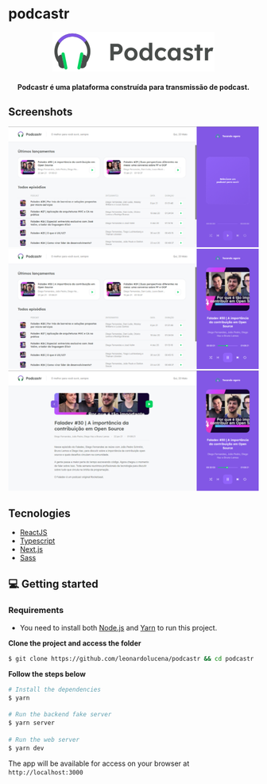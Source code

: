 # podcastr

<div align="center">
  <img src="public/logo.svg" alt="Podcastr logo">
</div>

<h4 align="center">
  Podcastr é uma plataforma construída para transmissão de podcast.
</h4>


## Screenshots
<div align="center">
  <img src=".github/telaInicial.png" alt="Podcastr">
  <img src=".github/playerTocando.png" alt="Podcastr">
  <img src=".github/telaPodcast.png" alt="Podcastr">
</div>

## Tecnologies

- [ReactJS](https://reactjs.org/)
- [Typescript](https://www.typescriptlang.org/)
- [Next.js](https://nextjs.org/)
- [Sass](https://sass-lang.com/)

## 💻 Getting started
### Requirements

- You need to install both [Node.js](https://nodejs.org/en/download/) and [Yarn](https://yarnpkg.com/) to run this project.

**Clone the project and access the folder**

```bash
$ git clone https://github.com/leonardolucena/podcastr && cd podcastr
```

**Follow the steps below**

```bash
# Install the dependencies
$ yarn

# Run the backend fake server
$ yarn server

# Run the web server
$ yarn dev
```

The app will be available for access on your browser at `http://localhost:3000`
